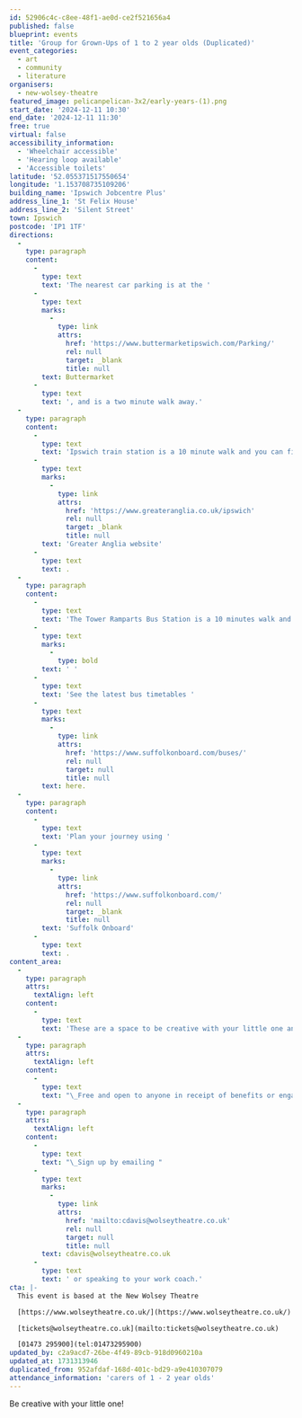 ```yaml
---
id: 52906c4c-c8ee-48f1-ae0d-ce2f521656a4
published: false
blueprint: events
title: 'Group for Grown-Ups of 1 to 2 year olds (Duplicated)'
event_categories:
  - art
  - community
  - literature
organisers:
  - new-wolsey-theatre
featured_image: pelicanpelican-3x2/early-years-(1).png
start_date: '2024-12-11 10:30'
end_date: '2024-12-11 11:30'
free: true
virtual: false
accessibility_information:
  - 'Wheelchair accessible'
  - 'Hearing loop available'
  - 'Accessible toilets'
latitude: '52.055371517550654'
longitude: '1.153708735109206'
building_name: 'Ipswich Jobcentre Plus'
address_line_1: 'St Felix House'
address_line_2: 'Silent Street'
town: Ipswich
postcode: 'IP1 1TF'
directions:
  -
    type: paragraph
    content:
      -
        type: text
        text: 'The nearest car parking is at the '
      -
        type: text
        marks:
          -
            type: link
            attrs:
              href: 'https://www.buttermarketipswich.com/Parking/'
              rel: null
              target: _blank
              title: null
        text: Buttermarket
      -
        type: text
        text: ', and is a two minute walk away.'
  -
    type: paragraph
    content:
      -
        type: text
        text: 'Ipswich train station is a 10 minute walk and you can find up to date train times on the '
      -
        type: text
        marks:
          -
            type: link
            attrs:
              href: 'https://www.greateranglia.co.uk/ipswich'
              rel: null
              target: _blank
              title: null
        text: 'Greater Anglia website'
      -
        type: text
        text: .
  -
    type: paragraph
    content:
      -
        type: text
        text: 'The Tower Ramparts Bus Station is a 10 minutes walk and buses run frequently.'
      -
        type: text
        marks:
          -
            type: bold
        text: ' '
      -
        type: text
        text: 'See the latest bus timetables '
      -
        type: text
        marks:
          -
            type: link
            attrs:
              href: 'https://www.suffolkonboard.com/buses/'
              rel: null
              target: null
              title: null
        text: here.
  -
    type: paragraph
    content:
      -
        type: text
        text: 'Plan your journey using '
      -
        type: text
        marks:
          -
            type: link
            attrs:
              href: 'https://www.suffolkonboard.com/'
              rel: null
              target: _blank
              title: null
        text: 'Suffolk Onboard'
      -
        type: text
        text: .
content_area:
  -
    type: paragraph
    attrs:
      textAlign: left
    content:
      -
        type: text
        text: 'These are a space to be creative with your little one and meet others sharing the same experience.'
  -
    type: paragraph
    attrs:
      textAlign: left
    content:
      -
        type: text
        text: "\_Free and open to anyone in receipt of benefits or engaging with the Jobcentre Plus."
  -
    type: paragraph
    attrs:
      textAlign: left
    content:
      -
        type: text
        text: "\_Sign up by emailing "
      -
        type: text
        marks:
          -
            type: link
            attrs:
              href: 'mailto:cdavis@wolseytheatre.co.uk'
              rel: null
              target: null
              title: null
        text: cdavis@wolseytheatre.co.uk
      -
        type: text
        text: ' or speaking to your work coach.'
cta: |-
  This event is based at the New Wolsey Theatre

  [https://www.wolseytheatre.co.uk/](https://www.wolseytheatre.co.uk/)

  [tickets@wolseytheatre.co.uk](mailto:tickets@wolseytheatre.co.uk)

  [01473 295900](tel:01473295900)
updated_by: c2a9acd7-26be-4f49-89cb-918d0960210a
updated_at: 1731313946
duplicated_from: 952afdaf-168d-401c-bd29-a9e410307079
attendance_information: 'carers of 1 - 2 year olds'
---
```

Be creative with your little one!